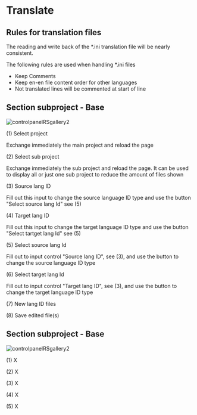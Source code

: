# Translate

## Rules for translation files
The reading and write back of the *.ini 
translation file will be nearly consistent.  

The following rules are used when handling *.ini files
- Keep Comments
- Keep en-en file content order for other languages
- Not translated lines will be commented at start of line


## Section subproject - Base
![controlpanelRSgallery2](https://github.com/ThomasFinnern/J_LangMan4ExtDevProject/blob/main/Documentation/J!4x/translate/translate.01.header.01.png?raw=true)

(1) Select project

Exchange immediately the main project and reload the page

(2) Select sub project

Exchange immediately the sub project and reload the page. It can be used to display all or just one sub project to reduce the amount of files shown

(3) Source lang ID

Fill out this input to change the source language ID type and use the button "Select source lang Id" see (5)


(4) Target lang ID

Fill out this input to change the target language ID type and use the button "Select tartget lang Id" see (5)


(5) Select source lang Id

Fill out to input control "Source lang ID", see (3), and use the button to change the source language ID type 


(6) Select target lang Id

Fill out to input control "Target lang ID", see (3), and use the button to change the target language ID type 


(7) New lang ID files



(8) Save edited file(s)




## Section subproject - Base
![controlpanelRSgallery2](https://github.com/ThomasFinnern/J_LangMan4ExtDevProject/blob/main/Documentation/J!4x/translate/translate.02.en_de.01.png?raw=true)


(1) X



(2) X



(3) X



(4) X



(5) X



